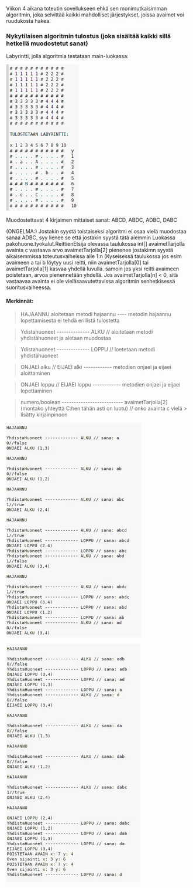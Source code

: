 Viikon 4 aikana toteutin sovellukseen ehkä sen monimutkaisimman algoritmin, joka selvittää kaikki mahdolliset järjestykset, joissa avaimet voi ruudukosta hakea. 

### Nykytilaisen algoritmin tulostus (joka sisältää kaikki sillä hetkellä muodostetut sanat)

Labyrintti, jolla algoritmia testataan main-luokassa: 

![Kuva 1](https://raw.githubusercontent.com/Hipsterisiili/Pakohuone/master/Dokumentointikansio/Kuvat/Ohjelman_syote_viikko2.png)

Muodostettavat 4 kirjaimen mittaiset sanat: ABCD, ABDC, ADBC, DABC

(ONGELMA:)
Jostakin syystä toistaiseksi algoritmi ei osaa vielä muodostaa sanaa ADBC, syy lienee se että jostakin syystä tätä aiemmin Luokassa pakohuone.tyokalut.ReittienEtsija olevassa taulukossa int[] avaimetTarjolla avainta c vastaava arvo avaimetTarjolla[2] pienenee jostakimn syystä aikaisemmissa toteutusvaiheissa alle 1:n (Kyseisessä taulukossa jos esim avaimeen a tai b löytyy uusi reitti, niin avaimetTarjolla[0] tai avaimetTarjolla[1] kasvaa yhdellä luvulla. samoin jos yksi reitti avaimeen poistetaan, arvoa pienennetään yhdellä. Jos avaimetTarjolla[n] < 0, sitä vastaavaa avainta ei ole vieläsaavutettavissa algoritmin senhetkisessä suoritusvaiheessa.

#### Merkinnät: 
> HAJAANNU aloitetaan metodi hajaannu ---- metodin hajaannu lopettamisesta ei tehdä erillistä tulostetta

> Ydistahuoneet -------------- ALKU // aloitetaan metodi yhdistähuoneet ja aletaan muodostaa

> Ydistahuoneet -------------- LOPPU // loetetaan metodi yhdistähuoneet

> ONJAEI alku // EIJAEI alki ------------ metodien onjaei ja eijaei aloittaminen

> ONJAEI loppu // EIJAEI loppu ------------ metodien onjaei ja eijaei lopettaminen

> numero/boolean -------------------------- avaimetTarjolla[2] (montako yhteyttä C:hen tähän asti on luotu) // onko avainta c vielä > lisätty kirjainpinoon


![Osa1](https://github.com/Hipsterisiili/Pakohuone/blob/master/Dokumentointikansio/Kuvat/vko4Syote1.jpg)

![Osa2](https://raw.githubusercontent.com/Hipsterisiili/Pakohuone/master/Dokumentointikansio/Kuvat/vko4syote.jpg)

